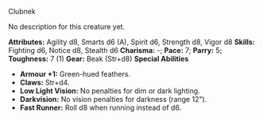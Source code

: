 Clubnek

No description for this creature yet.

**Attributes:** Agility d8, Smarts d6 (A), Spirit d6, Strength d8, Vigor
d8
**Skills:** Fighting d6, Notice d8, Stealth d6
**Charisma:** -; **Pace:** 7; **Parry:** 5; **Toughness:** 7 (1)
**Gear:** Beak (Str+d8)
**Special Abilities**
- **Armour +1:** Green-hued feathers.
- **Claws:** Str+d4.
- **Low Light Vision:** No penalties for dim or dark lighting.
- **Darkvision:** No vision penalties for darkness (range 12").
- **Fast Runner:** Roll d8 when running instead of d6.

